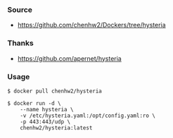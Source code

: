 ### Source

- https://github.com/chenhw2/Dockers/tree/hysteria

### Thanks

- https://github.com/apernet/hysteria

### Usage

```shell
$ docker pull chenhw2/hysteria

$ docker run -d \
    --name hysteria \
    -v /etc/hysteria.yaml:/opt/config.yaml:ro \
    -p 443:443/udp \
    chenhw2/hysteria:latest
```
